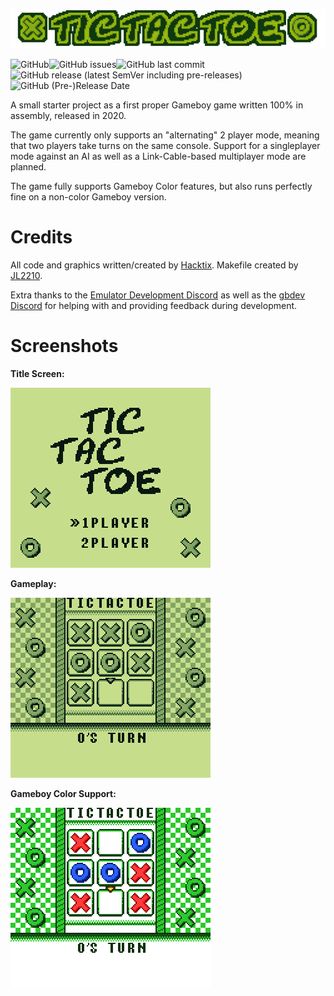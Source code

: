 ![banner](./img/banner.png)

![GitHub](https://img.shields.io/github/license/Hacktix/gb-tictactoe?style=for-the-badge)![GitHub issues](https://img.shields.io/github/issues/Hacktix/gb-tictactoe?style=for-the-badge)![GitHub last commit](https://img.shields.io/github/last-commit/Hacktix/gb-tictactoe?style=for-the-badge)![GitHub release (latest SemVer including pre-releases)](https://img.shields.io/github/v/release/Hacktix/gb-tictactoe?include_prereleases&style=for-the-badge)![GitHub (Pre-)Release Date](https://img.shields.io/github/release-date-pre/Hacktix/gb-tictactoe?style=for-the-badge)

A small starter project as a first proper Gameboy game written 100% in assembly, released in 2020.

The game currently only supports an "alternating" 2 player mode, meaning that two players take turns on the same console. Support for a singleplayer mode against an AI as well as a Link-Cable-based multiplayer mode are planned.

The game fully supports Gameboy Color features, but also runs perfectly fine on a non-color Gameboy version.

# Credits

All code and graphics written/created by [Hacktix](https://github.com/Hacktix). Makefile created by [JL2210](https://github.com/JL2210).

Extra thanks to the [Emulator Development Discord](https://discord.gg/7nuaqZ2) as well as the [gbdev Discord](https://discord.gg/gpBxq85) for helping with and providing feedback during development.

# Screenshots

**Title Screen:**

![Title Screen](./img/dmg-title.png)

**Gameplay:**

![Gameplay](./img/dmg-gameplay.png)

**Gameboy Color Support:**

![CGB Support](./img/cgb-gameplay.png)